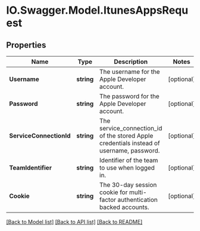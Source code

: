 # IO.Swagger.Model.ItunesAppsRequest
## Properties

Name | Type | Description | Notes
------------ | ------------- | ------------- | -------------
**Username** | **string** | The username for the Apple Developer account. | [optional] 
**Password** | **string** | The password for the Apple Developer account. | [optional] 
**ServiceConnectionId** | **string** | The service_connection_id of the stored Apple credentials instead of username, password. | [optional] 
**TeamIdentifier** | **string** | Identifier of the team to use when logged in. | [optional] 
**Cookie** | **string** | The 30-day session cookie for multi-factor authentication backed accounts. | [optional] 

[[Back to Model list]](../README.md#documentation-for-models) [[Back to API list]](../README.md#documentation-for-api-endpoints) [[Back to README]](../README.md)

